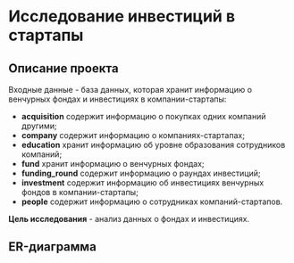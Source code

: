 # Исследование инвестиций в стартапы

## Описание проекта
Входные данные - база данных, которая хранит информацию о венчурных фондах и инвестициях в компании-стартапы:
- **acquisition** содержит информацию о покупках одних компаний другими;
- **company** содержит информацию о компаниях-стартапах;
- **education** хранит информацию об уровне образования сотрудников компаний;
- **fund** хранит информацию о венчурных фондах;
- **funding_round** содержит информацию о раундах инвестиций;
- **investment** содержит информацию об инвестициях венчурных фондов в компании-стартапы;
- **people** содержит информацию о сотрудниках компаний-стартапов.

**Цель исследования** - анализ данных о фондах и инвестициях.

## ER-диаграмма 






